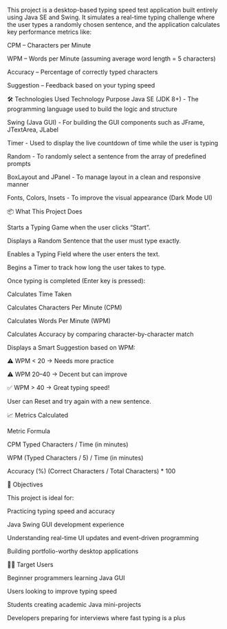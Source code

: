 This project is a desktop-based typing speed test application built entirely using Java SE and Swing. It simulates a real-time typing challenge where the user types a randomly chosen sentence, and the application calculates key performance metrics like:

CPM – Characters per Minute

WPM – Words per Minute (assuming average word length = 5 characters)

Accuracy – Percentage of correctly typed characters

Suggestion – Feedback based on your typing speed

🛠️ Technologies Used
Technology	Purpose
Java SE (JDK 8+) -	The programming language used to build the logic and structure

Swing (Java GUI) -	For building the GUI components such as JFrame, JTextArea, JLabel

Timer -	Used to display the live countdown of time while the user is typing

Random	- To randomly select a sentence from the array of predefined prompts

BoxLayout and JPanel -	To manage layout in a clean and responsive manner

Fonts, Colors, Insets -	To improve the visual appearance (Dark Mode UI)


📦 What This Project Does

Starts a Typing Game when the user clicks “Start”.

Displays a Random Sentence that the user must type exactly.

Enables a Typing Field where the user enters the text.

Begins a Timer to track how long the user takes to type.

Once typing is completed (Enter key is pressed):

Calculates Time Taken

Calculates Characters Per Minute (CPM)

Calculates Words Per Minute (WPM)

Calculates Accuracy by comparing character-by-character match

Displays a Smart Suggestion based on WPM:

⚠️ WPM < 20 → Needs more practice

⚠️ WPM 20–40 → Decent but can improve

✅ WPM > 40 → Great typing speed!

User can Reset and try again with a new sentence.


📈 Metrics Calculated

Metric	Formula

CPM	Typed Characters / Time (in minutes)

WPM	(Typed Characters / 5) / Time (in minutes)

Accuracy (%)	(Correct Characters / Total Characters) * 100


🎯 Objectives

This project is ideal for:

Practicing typing speed and accuracy

Java Swing GUI development experience

Understanding real-time UI updates and event-driven programming

Building portfolio-worthy desktop applications


👨‍💻 Target Users

Beginner programmers learning Java GUI

Users looking to improve typing speed

Students creating academic Java mini-projects

Developers preparing for interviews where fast typing is a plus




